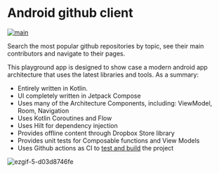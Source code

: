 # Android github client 
[![main](https://github.com/dfpalomar/android-github-client/actions/workflows/main_workflow.yml/badge.svg)](https://github.com/dfpalomar/android-github-client/actions/workflows/main_workflow.yml)

Search the most popular github repositories by topic, see their main contributors and navigate to their pages.

This playground app is designed to show case a modern android app architecture that uses the latest libraries and tools. As a summary:

- Entirely written in Kotlin.
- UI completely written in Jetpack Compose
- Uses many of the Architecture Components, including: ViewModel, Room, Navigation
- Uses Kotlin Coroutines and Flow
- Uses Hilt for dependency injection
- Provides offline content through Dropbox Store library
- Provides unit tests for Composable functions and View Models
- Uses Github actions as CI to [test and build](https://github.com/dfpalomar/android-github-client/actions) the project

![ezgif-5-d03d8746fe](https://user-images.githubusercontent.com/5319517/159807357-96d1bcc2-8fe7-4399-a6e3-f649de815053.gif)
